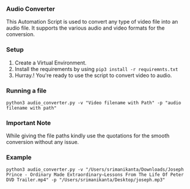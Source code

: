 ### Audio Converter

This Automation Script is used to convert any type of video file into an audio file. It supports the various audio and video formats for the conversion.

### Setup

1. Create a Virtual Environment.
2. Install the requirements by using `pip3 install -r requiremnts.txt`
3. Hurray.! You're ready to use the script to convert video to audio.

### Running a file

`python3 audio_converter.py -v "Video filename with Path" -p "audio filename with path"`

### Important Note

While giving the file paths kindly use the quotations for the smooth conversion without any issue.

### Example

`python3 audio_converter.py -v "/Users/srimanikanta/Downloads/Joseph Prince - Ordinary Made Extraordinary—Lessons From The Life Of Peter DVD Trailer.mp4" -p "/Users/srimanikanta/Desktop/joseph.mp3"`
